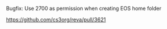 Bugfix: Use 2700 as permission when creating EOS home folder

https://github.com/cs3org/reva/pull/3621